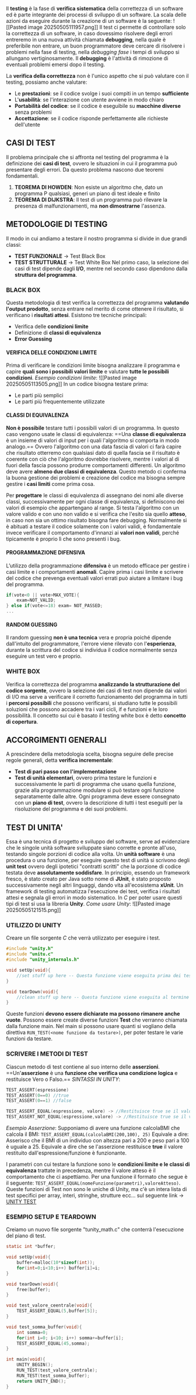 Il **testing** è la fase di **verifica sistematica** della correttezza di un software ed è parte integrante dei processi di sviluppo di un software. La scala delle azioni da eseguire durante la creazione di un software è la seguente:
![[Pasted image 20250505111957.png]]
Il test ci permette di controllare solo la correttezza di un software, in caso dovessimo risolvere degli errori entreremo in una nuova attività chiamata **debugging**, nella quale è preferibile non entrare, un buon programmatore deve cercare di risolvere i problemi nella fase di testing, nella *debugging fase* i tempi di sviluppo si allungano vertiginosamente.
Il **debugging** è l'attività di rimozione di eventuali problemi emersi dopo il testing.

La **verifica della correttezza** non è l'unico aspetto che si può valutare con il testing, possiamo anche valutare:
- Le **prestazioni**: se il codice svolge i suoi compiti in un tempo **sufficiente**
- L'**usabilità**: se l'interazione con utente avviene in modo chiaro
- **Portabilità del codice**: se il codice è eseguibile su **macchine diverse** senza problemi
- **Accettazione**: se il codice risponde perfettamente alle richieste dell'utente
## CASI DI TEST
Il problema principale che si affronta nel testing del programma è la definizione dei **casi di test**, ovvero le situazioni in cui il programma può presentare degli errori. Da questo problema nascono due teoremi fondamentali.
1. **TEOREMA DI HOWDEN**: Non esiste un algoritmo che, dato un programma P qualsiasi, generi un piano di test ideale e finito
2. **TEOREMA DI DIJKSTRA**: Il test di un programma può rilevare la presenza di malfunzionamenti, ma **non dimostrarne** l'assenza.
## METODOLOGIE DI TESTING
Il modo in cui andiamo a testare il nostro programma si divide in due grandi classi:
- **TEST FUNZIONALE** $\to$ Test Black Box
- **TEST STRUTTURALE** $\to$ Test White Box
Nel primo caso, la selezione dei casi di test dipende dagli **I/O**, mentre nel secondo caso dipendono dalla **struttura del programma**.
### BLACK BOX
Questa metodologia di test verifica la correttezza del programma **valutando l'output prodotto**, senza entrare nel merito di come ottenere il risultato, si verificano i **risultati attesi**.
Esistono tre tecniche principali:
- Verifica delle **condizioni limite**
- Definizione di **classi di equivalenza**
- **Error Guessing**
#### VERIFICA DELLE CONDIZIONI LIMITE
Prima di verificare le condizioni limite bisogna analizzare il programma e capire **quali sono i possibili valori limite** e valutare **tutte le possibili condizioni**.
*Esempio condizioni limite*:
![[Pasted image 20250505113505.png]]
In un codice bisogna testare prima:
- Le parti più semplici
- Le parti più frequentemente utilizzate
#### CLASSI DI EQUIVALENZA
**Non è possibile** testare tutti i possibili valori di un programma.
In questo caso vengono usate le classi di equivalenza:
==Una **classe di equivalenza** è un insieme di valori di input per i quali l'algoritmo si comporta in modo analogo.==
Ovvero l'algoritmo con una data fascia di valori ci farà capire che risultato otterremo con qualsiasi dato di quella fascia se il risultato è coerente con ciò che l'algoritmo dovrebbe risolvere, mentre i valori al di fuori della fascia possono produrre comportamenti differenti. Un algoritmo deve avere **almeno due classi di equivalenza**.
Questo metodo ci conferma la buona gestione dei problemi e creazione del codice ma bisogna sempre gestire i **casi limiti** come prima cosa.

Per **progettare** le classi di equivalenza di assegnano dei nomi alle diverse classi, successivamente per ogni classe di equivalenza, si definiscono dei valori di esempio che appartengano al range. Si testa l'algoritmo con un valore valido e con uno non valido e si verifica che l'esito sia quello **atteso**, in caso non sia un ottimo risultato bisogna fare debugging.
Normalmente si è abituati a testare il codice solamente con i valori validi, è fondamentale invece verificare il comportamento d'innanzi ai **valori non validi**, perché tipicamente è proprio lì che sono presenti i bug.
#### PROGRAMMAZIONE DIFENSIVA
L’utilizzo della programmazione **difensiva** è un metodo efficace per gestire i casi limite e i comportamenti **anomali**. Capire prima i casi limite e scrivere del codice che prevenga eventuali valori errati può aiutare a limitare i bug del programma.
```c
if(vote<0 || vote>MAX_VOTE){
	exam=NOT_VALID;
} else if(vote<=18) exam= NOT_PASSED;
...
```
#### RANDOM GUESSING
Il random guessing **non è una tecnica** vera e propria poiché dipende dall'intuito del programmatore, l'errore viene rilevato con l'**esperienza**, durante la scrittura del codice si individua il codice normalmente senza eseguire un test vero e proprio.
### WHITE BOX
Verifica la correttezza del programma **analizzando la strutturazione del codice sorgente**, ovvero la selezione dei casi di test non dipende dai valori di I/O ma serve a verificare il corretto funzionamento del programma in tutti i **percorsi possibili** che possono verificarsi, si studiano tutte le possibili soluzioni che possono accadere tra i vari cicli, if e funzioni e le loro possibilità.
Il concetto sui cui è basato il testing white box è detto **concetto di copertura**.
## ACCORGIMENTI GENERALI
A prescindere della metodologia scelta, bisogna seguire delle precise regole generali, detta **verifica incrementale**:
- **Test di pari passo con l'implementazione**
- **Test di unità elementari**, ovvero prima testare le funzioni e successivamente le parti di programma che usano quella funzione, grazie alla programmazione modulare si può testare ogni funzione separatamente dalle altre.
Ogni programma deve essere consegnato con un **piano di test**, ovvero la descrizione di tutti i test eseguiti per la risoluzione del programma e dei suoi problemi.
## TEST DI UNITA'
Essa è una tecnica di progetto e sviluppo del software, serve ad evidenziare che le singole unità software sviluppate siano corrette e pronte all'uso, testando singole porzioni di codice alla volta.
Un **unità software** è una procedura o una funzione, per eseguire questo test di unità si scrivono degli **unit test** ovvero degli ipotetici "contratti scritti" che la porzione di codice testata deve **assolutamente soddisfare**.
In principio, essendo un framework fresco, è stato creato per Java sotto nome di **JUnit**, è stato proposto successivamente negli altri linguaggi, dando vita all'ecosistema **xUnit**. Un framework di testing automatizza l'esecuzione dei test, verifica i risultati attesi e segnala gli errori in modo sistematico. In *C* per poter usare questi tipi di test si usa la libreria **Unity**.
*Come usare Unity*:
![[Pasted image 20250505121515.png]]
### UTILIZZO DI UNITY
Creare un file sorgente *C* che verrà utilizzato per eseguire i test.
```c
#include "unity.h"
#include "unitu.c"
#include "unity_internals.h"

void setUp(void){
	//set stuff up here -- Questa funzione viene eseguita prima dei test
}

void tearDown(void){
	//clean stuff up here -- Questa funzione viene eseguita al termine dei test 
}
```
Queste funzioni **devono essere dichiarate ma possono rimanere anche vuote**.
Possono essere create diverse funzioni **Test** che verranno chiamata dalla funzione main.
Nel main si possono usare quanti si vogliano della direttiva `RUN_TEST(<nome funzione da testare>)`, per poter testare le varie funzioni da testare.
### SCRIVERE I METODI DI TEST
Ciascun metodo di test contiene al suo interno delle **asserzioni**.
==Un'**asserzione** è una **funzione che verifica una condizione logica** e restituisce Vero o Falso.==
*SINTASSI IN UNITY*:
```C
TEST_ASSERT(espressione)
TEST_ASSERT(0==0) //true
TEST_ASSERT(0==1) //false

TEST_ASSERT_EQUAL(espressione, valore) -> //Restituisce true se il valore è quello che indichiamo
TEST_ASSERT_NOT_EQUAL(espressione,valore) -> //Restituisce true se il valore calcolato NON è quello che indichiamo
```
 *Esempio Asserzione*:
Supponiamo di avere una funzione calcolaBMI che calcola il BMI: `TEST_ASSERT_EQUAL(calcolaBMI(200,100), 25)`
Equivale a dire: Asserisco che il BMI di un individuo con altezza pari a 200 e
peso pari a 100 è uguale a 25.
Equivale a dire che se l'asserzione restituisce **true** il valore restituito dall'espressione/funzione è funzionante.

I parametri con cui testare la funzione sono le **condizioni limite e le classi di equivalenza** trattate in precedenza, mentre il valore atteso è il comportamento che ci aspettiamo. Per una funzione il formato che segue è il seguente: `TEST_ASSERT_EQUAL(nomeFunzione(parametri),valoreAtteso)`.
Queste funzioni di Test non sono le uniche di Unity, ma c'è un intera lista di test specifici per array, interi, stringhe, strutture ecc... sul seguente link $\to$ [UNITY TEST](https://github.com/ThrowTheSwitch/Unity/blob/master/docs/UnityAssertionsReference.md)
### ESEMPIO SETUP E TEARDOWN
Creiamo un nuovo file sorgente "tunity_math.c" che conterrà l'esecuzione del piano di test.
```c
static int *buffer;

void setUp(void){
	buffer=malloc(10*sizeof(int));
	for(int=0;i<10;i++) buffer[i]=i;
}

void tearDown(void){
	free(buffer);
}

void test_valore_ceentrale(void){
	TEST_ASSERT_EQUAL(5,buffer[5]);
}

void test_somma_buffer(void){
	int somma=0;
	for(int i=0; i<10; i++) somma+=buffer[i];
	TEST_ASSERT_EQUAL(45,somma);
}

int main(void){
	UNITY_BEGIN();
	RUN_TEST(test_valore_centrale);
	RUN_TEST(test_somma_buffer);
	return UNITY_END();
}
```
